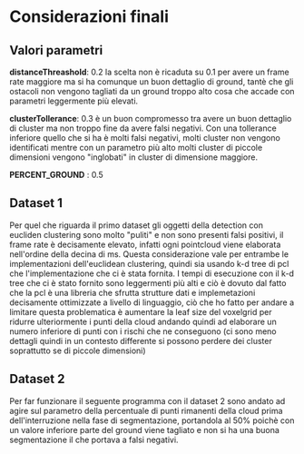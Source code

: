 # Considerazioni finali

## Valori parametri

**distanceThreashold**: 0.2 
la scelta non è ricaduta su 0.1 per avere un frame rate maggiore ma si ha comunque un buon dettaglio di ground, tantè che gli ostacoli non vengono tagliati da un ground troppo alto cosa che accade con parametri leggermente più elevati. 

**clusterTollerance**: 0.3 
è un buon compromesso tra avere un buon dettaglio di cluster ma non troppo fine da avere falsi negativi. Con una tollerance inferiore quello che si ha è molti falsi negativi, molti cluster non vengono identificati mentre con un parametro più alto molti cluster di piccole dimensioni vengono "inglobati" in cluster di dimensione maggiore.

**PERCENT_GROUND** : 0.5


## Dataset 1
Per quel che riguarda il primo dataset gli oggetti della detection con eucliden clustering sono molto "puliti" e non sono presenti falsi positivi, il frame rate è decisamente elevato, infatti ogni pointcloud viene elaborata nell'ordine della decina di ms. Questa considerazione vale per entrambe le implementazioni dell'euclidean clustering, quindi sia usando k-d tree di pcl che l'implementazione che ci è stata fornita. I tempi di esecuzione con il k-d tree che ci è stato fornito sono leggermenti più alti e ciò è dovuto dal fatto che la pcl è una libreria che sfrutta strutture dati e implemetazioni decisamente ottimizzate a livello di linguaggio, ciò che ho fatto per andare a limitare questa problematica è aumentare la leaf size del voxelgrid per ridurre ulteriormente i punti della cloud andando quindi ad elaborare un numero inferiore di punti con i rischi che ne conseguono (ci sono meno dettagli quindi in un contesto differente si possono perdere dei cluster soprattutto se di piccole dimensioni)

## Dataset 2
Per far funzionare il seguente programma con il dataset 2 sono andato ad agire sul parametro della percentuale di punti rimanenti della cloud 
prima dell'interruzione nella fase di segmentazione, portandola al 50% poichè con un valore inferiore parte del ground viene tagliato e non si ha una buona segmentazione il che portava a falsi negativi.


